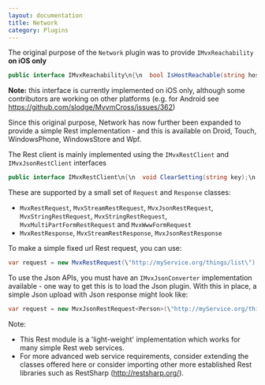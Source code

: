 ```yaml
---
layout: documentation
title: Network
category: Plugins
---
```

The original purpose of the `Network` plugin was to provide `IMvxReachability` **on iOS only**
```c# 
public interface IMvxReachability\n{\n  bool IsHostReachable(string host);\n}",
```
**Note:** this interface is currently implemented on iOS only, although some contributors are working on other platforms (e.g. for Android see https://github.com/slodge/MvvmCross/issues/362)

Since this original purpose, Network has now further been expanded to provide a simple Rest implementation - and this is available on Droid, Touch, WindowsPhone, WindowsStore and Wpf.

The Rest client is mainly implemented using the `IMvxRestClient` and `IMvxJsonRestClient` interfaces
```c# 
public interface IMvxRestClient\n{\n  void ClearSetting(string key);\n  void SetSetting(string key, object value);\n\n  void MakeRequest(MvxRestRequest restRequest, Action<MvxRestResponse> successAction,\n                   Action<Exception> errorAction);\n\n  void MakeRequest(MvxRestRequest restRequest, Action<MvxStreamRestResponse> successAction,\n                   Action<Exception> errorAction);\n}\n\npublic interface IMvxJsonRestClient\n{\n  Func<IMvxJsonConverter> JsonConverterProvider { get; set; }\n\n  void MakeRequestFor<T>(MvxRestRequest restRequest, Action<MvxDecodedRestResponse<T>> successAction,\n                         Action<Exception> errorAction);\n}",
```
These are supported by a small set of `Request` and `Response` classes:

- `MvxRestRequest`, `MvxStreamRestRequest`, `MvxJsonRestRequest`, `MvxStringRestRequest`, `MvxStringRestRequest`, `MvxMultiPartFormRestRequest` and `MvxWwwFormRequest`
- `MvxRestResponse`, `MvxStreamRestResponse`, `MvxJsonRestResponse`

To make a simple fixed url Rest request, you can use:
```c# 
var request = new MvxRestRequest(\"http://myService.org/things/list\");\nvar client = Mvx.Resolve<IMvxRestClient>();\nclient.MakeRequest(request,\n                   (MvxStreamRestResponse response) => {\n                     // do something with the response.StatusCode and response.Stream\n                   },\n                   error => {\n                     // do something with the error\n                   });",
```
To use the Json APIs, you must have an `IMvxJsonConverter` implementation available - one way to get this is to load the Json plugin. With this in place, a simple Json upload with Json response might look like:
```c# 
var request = new MvxJsonRestRequest<Person>(\"http://myService.org/things/add\")\n{\n  Body = person\n};\n\nvar client = Mvx.Resolve<IMvxJsonRestClient>();\nclient.MakeRequestFor<PersonAddResult>(request,\n                                       (MvxDecodedRestResponse<PersonAddResult> response) => {\n                                         // do something with the response.StatusCode and response.Result\n                                       },\n                                       error => {\n                                         // do something with the error\n                                       });",
```
Note:

- This Rest module is a 'light-weight' implementation which works for many simple Rest web services.
- For more advanced web service requirements, consider extending the classes offered here or consider importing other more established Rest libraries such as RestSharp (http://restsharp.org/).